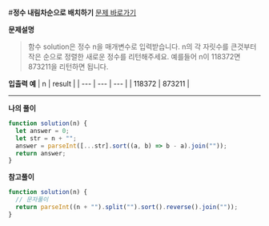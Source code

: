 #**정수 내림차순으로 배치하기**
[문제 바로가기](https://school.programmers.co.kr/learn/courses/30/lessons/12933)

**문제설명**

> 함수 solution은 정수 n을 매개변수로 입력받습니다. n의 각 자릿수를 큰것부터 작은 순으로 정렬한 새로운 정수를 리턴해주세요.
> 예를들어 n이 118372면 873211을 리턴하면 됩니다.

**입출력 예**
| n | result |
| --- | --- | --- |
| 118372 | 873211 |

---

**나의 풀이**

```javascript
function solution(n) {
  let answer = 0;
  let str = n + "";
  answer = parseInt([...str].sort((a, b) => b - a).join(""));
  return answer;
}
```

**참고풀이**

```javascript
function solution(n) {
  // 문자풀이
  return parseInt((n + "").split("").sort().reverse().join(""));
}
```
